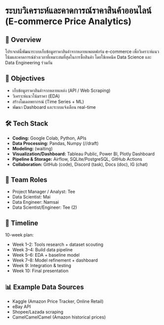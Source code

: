 # ระบบวิเคราะห์และคาดการณ์ราคาสินค้าออนไลน์ (E-commerce Price Analytics)

## 🔎 Overview
โปรเจกต์นี้พัฒนาระบบเก็บข้อมูลราคาสินค้าจากหลายแพลตฟอร์ม e-commerce 
เพื่อวิเคราะห์แนวโน้มและคาดการณ์ช่วงเวลาที่เหมาะสมที่สุดในการซื้อสินค้า 
โดยใช้เทคนิค Data Science และ Data Engineering ร่วมกัน

## 📌 Objectives
- เก็บข้อมูลราคาสินค้าจากหลายแหล่ง (API / Web Scraping)
- วิเคราะห์แนวโน้มราคา (EDA)
- สร้างโมเดลพยากรณ์ (Time Series + ML)
- พัฒนา Dashboard และระบบแจ้งเตือน real-time

## 🛠️ Tech Stack
- **Coding:** Google Colab, Python, APIs 
- **Data Processing:** Pandas, Numpy (//draft)
- **Modeling:** (waiting)
- **Visualization/Dashboard:** Tableau Public, Power BI,  Plotly Dashboard
- **Pipeline & Storage:** Airflow, SQLite/PostgreSQL, GitHub Actions
- **Collaboration:** GitHub (code), Discord (task), Docs (doc), IG (chat)

## 👥 Team Roles
- Project Manager / Analyst: Tee
- Data Scientist: Mai
- Data Engineer: Namsai
- Data Scientist/Engineer: Tee (2)

## 📅 Timeline
10-week plan:  
- Week 1–2: Tools research + dataset scouting  
- Week 3–4: Build data pipeline  
- Week 5–6: EDA + baseline model  
- Week 7–8: Model refinement + dashboard  
- Week 9: Integration & testing  
- Week 10: Final presentation  

## 📊 Example Data Sources
- Kaggle (Amazon Price Tracker, Online Retail)
- eBay API
- Shopee/Lazada scraping
- CamelCamelCamel (Amazon historical prices)
